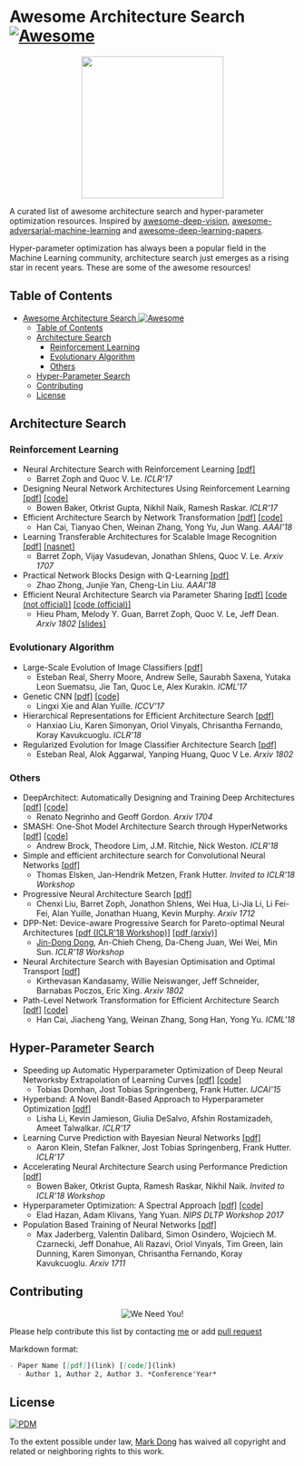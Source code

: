 # Awesome Architecture Search [![Awesome](https://awesome.re/badge.svg)](https://awesome.re)
<p align="center">
  <img width="250" src="https://camo.githubusercontent.com/1131548cf666e1150ebd2a52f44776d539f06324/68747470733a2f2f63646e2e7261776769742e636f6d2f73696e647265736f726875732f617765736f6d652f6d61737465722f6d656469612f6c6f676f2e737667" "Awesome!">
</p>

A curated list of awesome architecture search and hyper-parameter optimization resources. Inspired by [awesome-deep-vision](https://github.com/kjw0612/awesome-deep-vision), [awesome-adversarial-machine-learning](https://github.com/yenchenlin/awesome-adversarial-machine-learning) and [awesome-deep-learning-papers](https://github.com/terryum/awesome-deep-learning-papers).

Hyper-parameter optimization has always been a popular field in the Machine Learning community, architecture search just emerges as a rising star in recent years. These are some of the awesome resources!

## Table of Contents

- [Awesome Architecture Search ![Awesome](https://awesome.re)](#awesome-architecture-search-awesomehttpsawesomere)
  - [Table of Contents](#table-of-contents)
  - [Architecture Search](#architecture-search)
    - [Reinforcement Learning](#reinforcement-learning)
    - [Evolutionary Algorithm](#evolutionary-algorithm)
    - [Others](#others)
  - [Hyper-Parameter Search](#hyper-parameter-search)
  - [Contributing](#contributing)
  - [License](#license)

## Architecture Search

### Reinforcement Learning
- Neural Architecture Search with Reinforcement Learning [[pdf]](https://arxiv.org/abs/1611.01578)
  - Barret Zoph and Quoc V. Le. *ICLR'17*
- Designing Neural Network Architectures Using Reinforcement Learning [[pdf]](https://arxiv.org/abs/1611.02167) [[code]](https://github.com/bowenbaker/metaqnn)
  - Bowen Baker, Otkrist Gupta, Nikhil Naik, Ramesh Raskar. *ICLR'17*
- Efficient Architecture Search by Network Transformation [[pdf]](https://arxiv.org/abs/1707.04873) [[code]](https://github.com/han-cai/EAS)
  - Han Cai, Tianyao Chen, Weinan Zhang, Yong Yu, Jun Wang. *AAAI'18*
- Learning Transferable Architectures for Scalable Image Recognition [[pdf]](https://arxiv.org/abs/1707.07012) [[nasnet]](https://github.com/tensorflow/models/tree/master/research/slim/nets/nasnet)
  - Barret Zoph, Vijay Vasudevan, Jonathan Shlens, Quoc V. Le. *Arxiv 1707*
- Practical Network Blocks Design with Q-Learning [[pdf]](https://arxiv.org/abs/1708.05552)
  - Zhao Zhong, Junjie Yan, Cheng-Lin Liu. *AAAI'18*
- Efficient Neural Architecture Search via Parameter Sharing [[pdf]](https://arxiv.org/abs/1802.03268) [[code (not official)]](https://github.com/carpedm20/ENAS-pytorch) [[code (official)]](https://github.com/melodyguan/enas)
  - Hieu Pham, Melody Y. Guan, Barret Zoph, Quoc V. Le, Jeff Dean. *Arxiv 1802* [[slides]](enas-slides.pdf)

### Evolutionary Algorithm
- Large-Scale Evolution of Image Classifiers [[pdf]](https://arxiv.org/abs/1703.01041)
  - Esteban Real, Sherry Moore, Andrew Selle, Saurabh Saxena, Yutaka Leon Suematsu, Jie Tan, Quoc Le, Alex Kurakin. *ICML'17*
- Genetic CNN [[pdf]](https://arxiv.org/abs/1703.01513) [[code]](https://github.com/aqibsaeed/Genetic-CNN)
  - Lingxi Xie and Alan Yuille. *ICCV'17*
- Hierarchical Representations for Efficient Architecture Search [[pdf]](https://arxiv.org/abs/1711.00436)
  - Hanxiao Liu, Karen Simonyan, Oriol Vinyals, Chrisantha Fernando, Koray Kavukcuoglu. *ICLR'18*
- Regularized Evolution for Image Classifier Architecture Search [[pdf]](https://arxiv.org/abs/1802.01548)
  - Esteban Real, Alok Aggarwal, Yanping Huang, Quoc V Le. *Arxiv 1802*

### Others
- DeepArchitect: Automatically Designing and Training Deep Architectures [[pdf]](https://arxiv.org/abs/1704.08792) [[code]](https://github.com/negrinho/deep_architect)
  - Renato Negrinho and Geoff Gordon. *Arxiv 1704*
- SMASH: One-Shot Model Architecture Search through HyperNetworks [[pdf]](https://arxiv.org/abs/1708.05344) [[code]](https://github.com/ajbrock/SMASH)
  - Andrew Brock, Theodore Lim, J.M. Ritchie, Nick Weston. *ICLR'18*
- Simple and efficient architecture search for Convolutional Neural Networks [[pdf]](https://arxiv.org/abs/1711.04528)
  - Thomas Elsken, Jan-Hendrik Metzen, Frank Hutter. *Invited to ICLR'18 Workshop*
- Progressive Neural Architecture Search [[pdf]](https://arxiv.org/abs/1712.00559)
  - Chenxi Liu, Barret Zoph, Jonathon Shlens, Wei Hua, Li-Jia Li, Li Fei-Fei, Alan Yuille, Jonathan Huang, Kevin Murphy. *Arxiv 1712*
- DPP-Net: Device-aware Progressive Search for Pareto-optimal Neural Architectures [[pdf (ICLR'18 Workshop)]](https://openreview.net/forum?id=B1NT3TAIM) [[pdf (arxiv)]](https://arxiv.org/abs/1806.08198)
  - [Jin-Dong Dong](https://markdtw.github.io), An-Chieh Cheng, Da-Cheng Juan, Wei Wei, Min Sun. *ICLR'18 Workshop*
- Neural Architecture Search with Bayesian Optimisation and Optimal Transport [[pdf]](https://arxiv.org/abs/1802.07191)
  - Kirthevasan Kandasamy, Willie Neiswanger, Jeff Schneider, Barnabas Poczos, Eric Xing. *Arxiv 1802*
- Path-Level Network Transformation for Efficient Architecture Search [[pdf]](https://arxiv.org/abs/1806.02639) [[code]](https://github.com/han-cai/PathLevel-EAS)
  - Han Cai, Jiacheng Yang, Weinan Zhang, Song Han, Yong Yu. *ICML'18*

## Hyper-Parameter Search
- Speeding up Automatic Hyperparameter Optimization of Deep Neural Networksby Extrapolation of Learning Curves [[pdf]](http://ml.informatik.uni-freiburg.de/papers/15-IJCAI-Extrapolation_of_Learning_Curves.pdf) [[code]](https://github.com/automl/pylearningcurvepredictor)
  - Tobias Domhan, Jost Tobias Springenberg, Frank Hutter. *IJCAI'15*
- Hyperband: A Novel Bandit-Based Approach to Hyperparameter Optimization [[pdf]](https://arxiv.org/abs/1603.06560)
  - Lisha Li, Kevin Jamieson, Giulia DeSalvo, Afshin Rostamizadeh, Ameet Talwalkar. *ICLR'17*
- Learning Curve Prediction with Bayesian Neural Networks [[pdf]](http://ml.informatik.uni-freiburg.de/papers/17-ICLR-LCNet.pdf)
  - Aaron Klein, Stefan Falkner, Jost Tobias Springenberg, Frank Hutter. *ICLR'17*
- Accelerating Neural Architecture Search using Performance Prediction [[pdf]](https://arxiv.org/abs/1705.10823)
  - Bowen Baker, Otkrist Gupta, Ramesh Raskar, Nikhil Naik. *Invited to ICLR'18 Workshop*
- Hyperparameter Optimization: A Spectral Approach [[pdf]](https://arxiv.org/abs/1706.00764) [[code]](https://github.com/callowbird/Harmonica)
  - Elad Hazan, Adam Klivans, Yang Yuan. *NIPS DLTP Workshop 2017*
- Population Based Training of Neural Networks [[pdf]](https://arxiv.org/abs/1711.09846)
  - Max Jaderberg, Valentin Dalibard, Simon Osindero, Wojciech M. Czarnecki, Jeff Donahue, Ali Razavi, Oriol Vinyals, Tim Green, Iain Dunning, Karen Simonyan, Chrisantha Fernando, Koray Kavukcuoglu. *Arxiv 1711*


## Contributing
<p align="center">
  <img src="http://cdn1.sportngin.com/attachments/news_article/7269/5172/needyou_small.jpg" alt="We Need You!">
</p>

Please help contribute this list by contacting [me](https://markdtw.github.io/) or add [pull request](https://github.com/markdtw/awesome-architecture-search/pulls)

Markdown format:
```markdown
- Paper Name [[pdf]](link) [[code]](link)
  - Author 1, Author 2, Author 3. *Conference'Year*
```


## License

[![PDM](https://licensebuttons.net/p/mark/1.0/88x31.png)](https://creativecommons.org/publicdomain/zero/1.0/)

To the extent possible under law, [Mark Dong](https://markdtw.github.io/) has waived all copyright and related or neighboring rights to this work.
